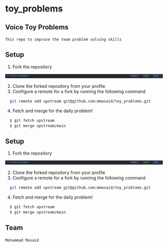 # toy_problems

## Voice Toy Problems
`
  This repo to improve the team problem solving skills
`
## Setup
1. Fork the repository

![tutorial](assets/fork.png)

2. Clone the forked repository from your profile
3. Configure a remote for a fork by running the following command

``` bash
  git remote add upstream git@github.com:mmasaid/toy_problems.git
```

4. Fetch and merge for the daily problem!

```bash
  $ git fetch upstream
  $ git merge upstream/main
```

## Setup
1. Fork the repository

![tutorial](assets/fork.png)

2. Clone the forked repository from your profile
3. Configure a remote for a fork by running the following command

``` bash
  git remote add upstream git@github.com:mmasaid/toy_problems.git
```

4. Fetch and merge for the daily problem!

```bash
  $ git fetch upstream
  $ git merge upstream/main
```

## Team
`
  Mohammad Masaid
`
